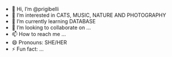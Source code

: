 - 👋 Hi, I’m @prigibelli
- 👀 I’m interested in CATS, MUSIC, NATURE AND PHOTOGRAPHY 
- 🌱 I’m currently learning DATABASE
- 💞️ I’m looking to collaborate on ...
- 📫 How to reach me ...
- 😄 Pronouns: SHE/HER
- ⚡ Fun fact: ...

<!---
prigibelli/prigibelli is a ✨ special ✨ repository because its `README.md` (this file) appears on your GitHub profile.
You can click the Preview link to take a look at your changes.
--->
